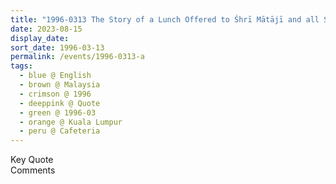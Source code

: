 ```yaml
---
title: "1996-0313 The Story of a Lunch Offered to Śhrī Mātājī and all Sahaja Yogis, Cafeteria of a Store, Kuala Lumpur, Malaysia"
date: 2023-08-15
display_date: 
sort_date: 1996-03-13
permalink: /events/1996-0313-a
tags:
  - blue @ English
  - brown @ Malaysia
  - crimson @ 1996
  - deeppink @ Quote
  - green @ 1996-03
  - orange @ Kuala Lumpur
  - peru @ Cafeteria
---
```


<wave-list>
  <list-title color="green" width="75">Key Quote</list-title>
  <list-item color="BlanchedAlmond"  width="200"></list-item>
  <list-item color="Lavender"></list-item>
  <list-item color="BlanchedAlmond"></list-item>
</wave-list>

<br>

<wave-list>
  <list-title color="green" width="75">Comments</list-title>
  <list-item color="BlanchedAlmond"  width="200"></list-item>
  <list-item color="Lavender"></list-item>
  <list-item color="BlanchedAlmond"></list-item>
</wave-list>